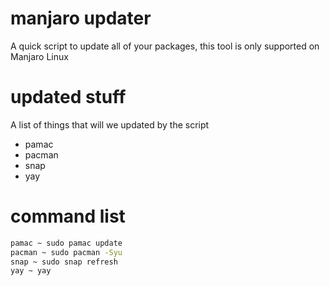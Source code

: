 # manjaro updater
A quick script to update all of your packages, this tool is only supported on Manjaro Linux

# updated stuff
A list of things that will we updated by the script
- pamac
- pacman
- snap
- yay

# command list
```bash
pamac ~ sudo pamac update
pacman ~ sudo pacman -Syu
snap ~ sudo snap refresh
yay ~ yay
```
